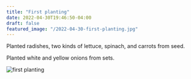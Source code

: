 ```yaml
---
title: "First planting"
date: 2022-04-30T19:46:50-04:00
draft: false
featured_image: "/2022-04-30-first-planting.jpg"
---
```


Planted radishes, two kinds of lettuce, spinach, and carrots from seed.

Planted white and yellow onions from sets.

![first planting](/2022-04-30-first-planting.jpg)
